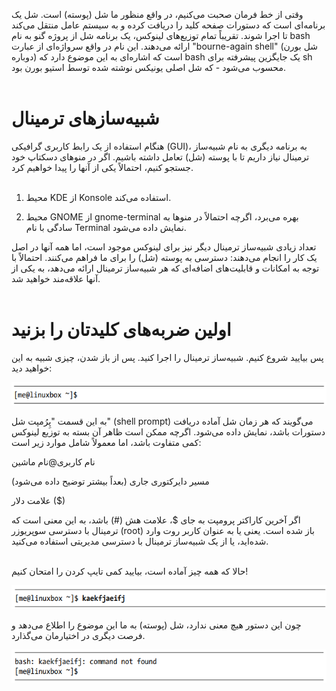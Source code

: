وقتی از خط فرمان صحبت می‌کنیم، در واقع منظور ما شل (پوسته) است. شل یک برنامه‌ای است که دستورات صفحه کلید را دریافت کرده و به سیستم عامل منتقل می‌کند تا اجرا شوند. تقریباً تمام توزیع‌های لینوکس، یک برنامه شل از پروژه گنو به نام bash ارائه می‌دهند. این نام در واقع سرواژه‌ای از عبارت "bourne-again shell" (شل بورن دوباره) است که اشاره‌ای به این موضوع دارد که bash یک جایگزین پیشرفته برای sh محسوب می‌شود - که شل اصلی یونیکس نوشته شده توسط استیو بورن بود. <br> <br>
# شبیه‌سازهای ترمینال
هنگام استفاده از یک رابط کاربری گرافیکی (GUI)، به برنامه دیگری به نام شبیه‌ساز ترمینال نیاز داریم تا با پوسته (شل) تعامل داشته باشیم. اگر در منوهای دسکتاپ خود جستجو کنیم، احتمالاً یکی از آنها را پیدا خواهیم کرد. <br> <br>

1. محیط KDE از Konsole استفاده می‌کند. <br>

2. محیط GNOME از gnome-terminal بهره می‌برد، اگرچه احتمالاً در منوها به سادگی با نام Terminal نمایش داده می‌شود.<br>

تعداد زیادی شبیه‌ساز ترمینال دیگر نیز برای لینوکس موجود است، اما همه آنها در اصل یک کار را انجام می‌دهند: دسترسی به پوسته (شل) را برای ما فراهم می‌کنند. احتمالاً با توجه به امکانات و قابلیت‌های اضافه‌ای که هر شبیه‌ساز ترمینال ارائه می‌دهد، به یکی از آنها علاقه‌مند خواهید شد.<br> <br>

# اولین ضربه‌های کلیدتان را بزنید 

پس بیایید شروع کنیم. شبیه‌ساز ترمینال را اجرا کنید. پس از باز شدن، چیزی شبیه به این خواهید دید: <br>

![](../10000_images/0000001.png)

به این قسمت "پِرُمپت شل" (shell prompt) می‌گویند که هر زمان شل آماده دریافت دستورات باشد، نمایش داده می‌شود. اگرچه ممکن است ظاهر آن بسته به توزیع لینوکس کمی متفاوت باشد، اما معمولاً شامل موارد زیر است: <br>

نام کاربری@نام ماشین <br>

مسیر دایرکتوری جاری (بعداً بیشتر توضیح داده می‌شود) <br>

علامت دلار ($) <br>

اگر آخرین کاراکتر پرومپت به جای $، علامت هش (#) باشد، به این معنی است که ترمینال با دسترسی سوپریوزر (root) باز شده است.
یعنی یا به عنوان کاربر روت وارد شده‌اید،
یا از یک شبیه‌ساز ترمینال با دسترسی مدیریتی استفاده می‌کنید. <br><br>

حالا که همه چیز آماده است، بیایید کمی تایپ کردن را امتحان کنیم! <br>

![](../10000_images/0000002.png)

چون این دستور هیچ معنی ندارد، شل (پوسته) به ما این موضوع را اطلاع می‌دهد و فرصت دیگری در اختیارمان می‌گذارد. <br> 

![](../10000_images/0000003.png) 

